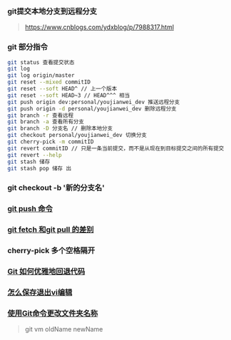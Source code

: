 ### git提交本地分支到远程分支
> https://www.cnblogs.com/ydxblog/p/7988317.html
### git 部分指令
```bash
git status 查看提交状态
git log
git log origin/master
git reset --mixed commitID
git reset --soft HEAD^ // 上一个版本
git reset --soft HEAD~3 // HEAD^^^ 相当
git push origin dev:personal/youjianwei_dev 推送远程分支
git push origin -d personal/youjianwei_dev 删除远程分支
git branch -r 查看远程
git branch -a 查看所有分支
git branch -D 分支名 // 删除本地分支
git checkout personal/youjianwei_dev 切换分支
git cherry-pick -m commitID
git revert commitID // 只是一条当前提交，而不是从现在到目标提交之间的所有提交
git revert --help
git stash 储存
git stash pop 储存 出
```

### git checkout -b '新的分支名'
### [git push 命令](https://www.runoob.com/git/git-push.html)
### [git fetch 和git pull 的差别](https://www.cnblogs.com/windok/p/13291414.html)
### cherry-pick 多个空格隔开
### [Git 如何优雅地回退代码](https://www.cnblogs.com/zhenbianshu/p/12018714.html)
### [怎么保存退出vi编辑](https://www.cnblogs.com/love-feng/p/12340629.html)
### [使用Git命令更改文件夹名称](https://www.dazhuanlan.com/2020/01/06/5e1299730482c/)
>git vm oldName newName
